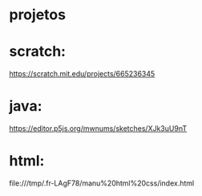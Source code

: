 # projetos

# scratch:
https://scratch.mit.edu/projects/665236345

# java:
https://editor.p5js.org/mwnums/sketches/XJk3uU9nT

# html:
file:///tmp/.fr-LAgF78/manu%20html%20css/index.html
